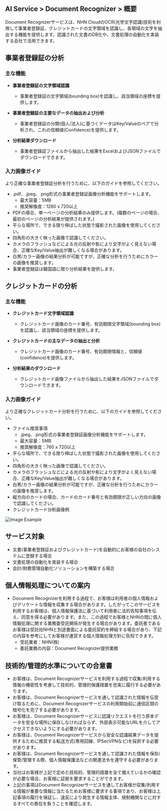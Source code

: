 ## AI Service > Document Recognizer > 概要

Document Recognizerサービスは、NHN CloudのOCR(光学文字認識)技術を利用して事業者登録証、クレジットカードの文字領域を認識し、各領域の文字を抽出する機能を提供します。認識された文書のDB化や、文書処理の自動化を実装する会社で活用できます。 

## 事業者登録証の分析

### 主な機能

* **事業者登録証の文字領域認識**
	* 事業者登録証の文字領域(bounding box)を認識し、該当領域の座標を提供します。
	
* **事業者登録証の主要なデータの抽出および分析**
    * 事業者登録証の分類(個人/法人)に基づくデータはKey/Valueのペアで分析され、これの信頼値(Confidence)を提供します。

* **分析結果ダウンロード**
	* 事業者登録証ファイルから抽出した結果をExcelおよびJSONファイルでダウンロードできます。

### 入力画像ガイド
    
より正確な事業者登録証分析を行うために、以下のガイドを参照してください。
    
* .pdf、.jpeg、.png形式の事業者登録証画像分析機能をサポートします。 
    * 最大容量：5MB
    * 推奨解像度：1280 x 720以上
* PDFの場合、単一ページの分析結果のみ提供します。(複数のページの場合、最初のページの分析結果が提供されます。)
* 平らな場所で、できる限り伸ばした状態で撮影された画像を使用してください。
* 四角形の大きく映った画像で認識してください。
* カメラのフラッシュなどによる光の反射や影により文字がよく見えない場合、正確なKey/Value抽出が難しくなる場合があります。
* 白黒/カラー画像の結果分析が可能ですが、正確な分析を行うためにカラーの画像を推奨します。
* 事業者登録証は韓国語に限り分析結果を提供します。

## クレジットカードの分析

### 主な機能

* **クレジットカード文字領域認識**
	* クレジットカード画像のカード番号、有効期限文字領域(bounding box)を認識し、該当領域の座標を提供します。
	
* **クレジットカードの主なデータの抽出と分析**
    * クレジットカード画像のカード番号、有効期限情報と、信頼値(confidence)を提供します。

* **分析結果のダウンロード**
	* クレジットカード画像ファイルから抽出した結果をJSONファイルでダウンロードできます。

### 入力画像ガイド

より正確なクレジットカード分析を行うために、以下のガイドを参照してください。

* ファイル推奨事項
    * .jpeg、.png形式の事業者登録証画像分析機能をサポートします。 
    * 最大容量：5MB
    * 推奨解像度：760 x 720以上
* 平らな場所で、できる限り伸ばした状態で撮影された画像を使用してください。
* 四角形の大きく映った画像で認識してください。
* カメラのフラッシュなどによる光の反射や影により文字がよく見えない場合、正確なKey/Value抽出が難しくなる場合があります。
* 白黒/カラー画像の結果分析が可能ですが、正確な分析を行うためにカラーの画像を推奨します。
* 縦方向のカードの場合、カードのカード番号と有効期限が正しい方向の画像で認識してください。
* クレジットカード分析画像例

![Image Example](http://static.toastoven.net/prod_document_ocr/DocumentRecognizer_ex_img_jp.png)

## サービス対象
* 文書(事業者登録証およびクレジットカード)を自動的にお客様の会社のシステムに登録する場合
* 文書処理の自動化を実装する場合
* 会計/財務管理自動化ソリューションを構築する場合

## 個人情報処理についての案内
* Document Recognizerを利用する過程で、お客様は利用者の個人情報およびデリケートな情報を収集する場合があります。したがってこのサービスを利用するお客様は、個人情報保護法に基づいて利用者に法的告知事項を伝え、同意を得る必要があります。また、この過程でお客様とNHNの間に個人情報処理に関する業務委受託関係が発生する場合があります。委託者であるお客様は受託社NHNと別途書面による委託契約を締結する場合があり、下記の内容を参考にしてお客様が運営する個人情報処理方針に告知できます。
    - 受託業者：NHN(株) 
    - 委託業務の内容：Document Recognizer提供業務
    
## 技術的/管理的水準についての合意書
* お客様は、Document Recognizerサービスを利用する過程で収集/利用する情報の機密性を考慮して技術的、管理的保護措置を忠実に履行する必要があります。
* お客様は、Document Recognizerサービスを通して認識された情報を伝受け取るために、Document Recognizerサービスの利用開始前に通信区間の暗号化を完了する必要があります。
* お客様は、Document Recognizerサービスに認識リクエストを行う原本データを安全な場所に保存しなければならず、外部表示可能なURLを介してアクセスできないようにする必要があります。
* お客様は、Document Recognizerサービスから安全な認識結果データを提供するために推奨する転送方式(専用回線、IPSecVPNなど)を採択する必要があります。
* お客様は、Document Recognizerサービスを通して認識された情報を保存/保管/管理する際、個人情報保護法などの関連法令を遵守する必要があります。
* 当社はお客様が上記で定めた技術的、管理的措置を全て備えているかの確認が必要な場合、お客様に証拠を要求することができます。
* 上記の事項はDocument Recognizerサービスを通してお客様が収集/利用する情報が重要な情報に当たるためお客様に要求する事項であり、お客様は上記事項の履行を保証し、違反により発生する情報主体、規制機関などに対するすべての責任を負うことを確認します。

